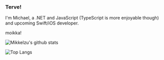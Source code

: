 ### Terve!

I'm Michael, a .NET and JavaScript (TypeScript is more enjoyable though) and upcoming Swift/iOS developer.

moikka!

![Mikkelzu's github stats](https://github-readme-stats.vercel.app/api?username=mikkelzu&theme=synthwave&show_icons=true)

![Top Langs](https://github-readme-stats.vercel.app/api/top-langs/?username=mikkelzu&layout=compact&theme=synthwave)

<!--
**Mikkelzu/mikkelzu** is a ✨ _special_ ✨ repository because its `README.md` (this file) appears on your GitHub profile.

Here are some ideas to get you started:

- 🔭 I’m currently working on ...
- 🌱 I’m currently learning ...
- 👯 I’m looking to collaborate on ...
- 🤔 I’m looking for help with ...
- 💬 Ask me about ...
- 📫 How to reach me: ...
- 😄 Pronouns: ...
- ⚡ Fun fact: ...
-->
